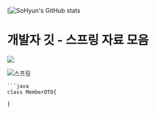 [![SoHyun's GitHub stats](https://github-readme-stats.vercel.app/api?username=sohyunHAN&show_icons=true&theme=merko)

# 개발자 깃 - 스프링 자료 모음

<img src="https://spring.io/images/spring-logo-2022-93b99aee11ba10c57283810ff6f7f500.svg">

![스프링](https://spring.io/images/spring-logo-2022-93b99aee11ba10c57283810ff6f7f500.svg)

``` 팹틱
```java
class MemberDTO{
    
}
```
